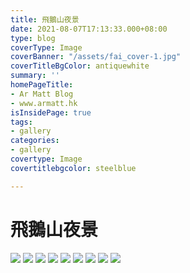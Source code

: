 ```yaml
---
title: 飛鵝山夜景
date: 2021-08-07T17:13:33.000+08:00
type: blog
coverType: Image
coverBanner: "/assets/fai_cover-1.jpg"
coverTitleBgColor: antiquewhite
summary: ''
homePageTitle:
- Ar Matt Blog
- www.armatt.hk
isInsidePage: true
tags:
- gallery
categories:
- gallery
covertype: Image
covertitlebgcolor: steelblue

---
```

# 飛鵝山夜景

![](/assets/images/mountain/01.jpg)
![](/assets/images/mountain/02.jpg) 
![](/assets/images/mountain/04.jpg) 
![](/assets/images/mountain/06.jpg)
![](/assets/images/mountain/07.jpg)
![](/assets/images/mountain/08.jpg)
![](/assets/images/mountain/09.jpg)
![](/assets/images/mountain/10.jpg)
![](/assets/images/mountain/11.jpg)